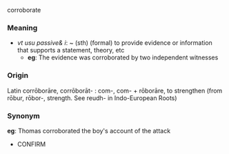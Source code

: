 corroborate
### Meaning
+ _vt usu passive& i_: ~ (sth) (formal) to provide evidence or information that supports a statement, theory, etc
	+ __eg__: The evidence was corroborated by two independent witnesses

### Origin

Latin corrōborāre, corrōborāt- : com-, com- + rōborāre, to strengthen (from rōbur, rōbor-, strength. See reudh- in Indo-European Roots)

### Synonym

__eg__: Thomas corroborated the boy's account of the attack

+ CONFIRM


